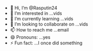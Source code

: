 - 👋 Hi, I’m @Rasputin24
- 👀 I’m interested in ...vids
- 🌱 I’m currently learning ...vids
- 💞️ I’m looking to collaborate on ...vids
- 📫 How to reach me ...email
- 😄 Pronouns: ...yes
- ⚡ Fun fact: ...I once did something

<!---
Rasputin24/Rasputin24 is a ✨ special ✨ repository because its `README.md` (this file) appears on your GitHub profile.
You can click the Preview link to take a look at your changes.
--->
